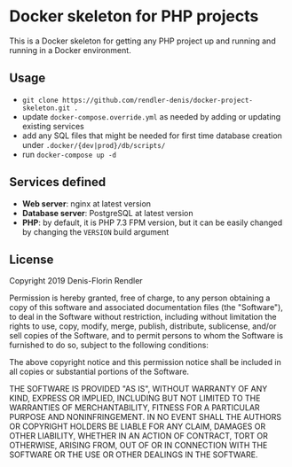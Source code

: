 # Docker skeleton for PHP projects

This is a Docker skeleton for getting any PHP project up and running and running in a Docker environment.

## Usage

 - ```git clone https://github.com/rendler-denis/docker-project-skeleton.git .```
 - update ```docker-compose.override.yml``` as needed by adding or updating existing services
 - add any SQL files that might be needed for first time database creation under ```.docker/{dev|prod}/db/scripts/```
 - run ```docker-compose up -d```

## Services defined

- **Web server**: nginx at latest version
- **Database server**: PostgreSQL at latest version
- **PHP**: by default, it is PHP 7.3 FPM version, but it can be easily changed by changing the ```VERSION```  build argument

## License

Copyright 2019  Denis-Florin Rendler

Permission is hereby granted, free of charge, to any person obtaining a copy of this software and associated documentation files (the "Software"), to deal in the Software without restriction, including without limitation the rights to use, copy, modify, merge, publish, distribute, sublicense, and/or sell copies of the Software, and to permit persons to whom the Software is furnished to do so, subject to the following conditions:

The above copyright notice and this permission notice shall be included in all copies or substantial portions of the Software.

THE SOFTWARE IS PROVIDED "AS IS", WITHOUT WARRANTY OF ANY KIND, EXPRESS OR IMPLIED, INCLUDING BUT NOT LIMITED TO THE WARRANTIES OF MERCHANTABILITY, FITNESS FOR A PARTICULAR PURPOSE AND NONINFRINGEMENT. IN NO EVENT SHALL THE AUTHORS OR COPYRIGHT HOLDERS BE LIABLE FOR ANY CLAIM, DAMAGES OR OTHER LIABILITY, WHETHER IN AN ACTION OF CONTRACT, TORT OR OTHERWISE, ARISING FROM, OUT OF OR IN CONNECTION WITH THE SOFTWARE OR THE USE OR OTHER DEALINGS IN THE SOFTWARE.
